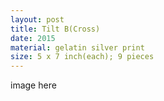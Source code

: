 ```yaml
---
layout: post
title: Tilt B(Cross)
date: 2015
material: gelatin silver print
size: 5 x 7 inch(each); 9 pieces
---
```


image here
